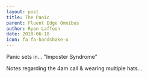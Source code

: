 ```yaml
---
layout: post
title: The Panic
parent: Fluent Edge Omnibus
author: Ryan Laffoon
date: 2010-06-18
icon: fa fa-handshake-o
---
```


Panic sets in... "Imposter Syndrome"

Notes regarding the 4am call & wearing multiple hats...
